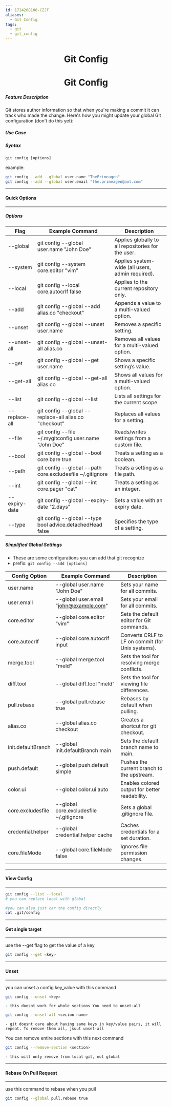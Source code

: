 ```yaml
---
id: 1724208108-CZJF
aliases:
  - Git Config
tags:
  - git
  - git_config
---
```


<center>
<h1>Git Config</h1>
</center>

<center>
<h1>Git Config</h1>
</center>


##### __Feature Description__
Git stores author information so that when you're making a commit it can track
who made the change. Here's how you might update your global Git configuration 
(don't do this yet):

##### Use Case


##### Syntax

`git config [options]`

example:
```bash 
git config --add --global user.name "ThePrimeagen"
git config --add --global user.email "the.primeagen@aol.com"
```

---
#### Quick Options
---

##### Options

| Flag             | Example Command					    | Description			                 |
|------------------|--------------------------------------------------------|----------------------------------------------------|
| --global         | git config --global user.name "John Doe"		    | Applies globally to all repositories for the user. |
| --system         | git config --system core.editor "vim"		    | Applies system-wide (all users, admin required).   |
| --local          | git config --local core.autocrlf false		    | Applies to the current repository only.            |
| --add            | git config --global --add alias.co "checkout"	    | Appends a value to a multi-valued option.		 |
| --unset          | git config --global --unset user.name		    | Removes a specific setting.                        |
| --unset-all      | git config --global --unset-all alias.co		    | Removes all values for a multi-valued option.	 |
| --get            | git config --global --get user.name		    | Shows a specific setting’s value.			 |
| --get-all        | git config --global --get-all alias.co		    | Shows all values for a multi-valued option.	 |
| --list           | git config --global --list				    | Lists all settings for the current scope.		 |
| --replace-all    | git config --global --replace-all alias.co "checkout"  | Replaces all values for a setting.		 |
| --file <file>    | git config --file ~/.mygitconfig user.name "John Doe"  | Reads/writes settings from a custom file.		 |
| --bool           | git config --global --bool core.bare true		    | Treats a setting as a boolean.			 |
| --path           | git config --global --path core.excludesfile ~/.gitignore | Treats a setting as a file path.		 |
| --int            | git config --global --int core.pager "cat"		    | Treats a setting as an integer.			 |
| --expiry-date    | git config --global --expiry-date "2.days"		    | Sets a value with an expiry date.                  |
| --type           | git config --global --type bool advice.detachedHead false | Specifies the type of a setting.		 |


##### Simplified Global Settings
- These are some configurations you can add that git recognize
- prefix: `git config --add [options]`

| Config Option          | Example Command                             | Description                                      |
|-------------------------|---------------------------------------------|--------------------------------------------------|
| user.name              | --global user.name "John Doe"               | Sets your name for all commits.                 |
| user.email             | --global user.email "john@example.com"      | Sets your email for all commits.                |
| core.editor            | --global core.editor "vim"                  | Sets the default editor for Git commands.       |
| core.autocrlf          | --global core.autocrlf input                | Converts CRLF to LF on commit (for Unix systems).|
| merge.tool             | --global merge.tool "meld"                  | Sets the tool for resolving merge conflicts.    |
| diff.tool              | --global diff.tool "meld"                   | Sets the tool for viewing file differences.     |
| pull.rebase            | --global pull.rebase true                   | Rebases by default when pulling.                |
| alias.co               | --global alias.co checkout                  | Creates a shortcut for git checkout.            |
| init.defaultBranch     | --global init.defaultBranch main            | Sets the default branch name to main.           |
| push.default           | --global push.default simple                | Pushes the current branch to the upstream.      |
| color.ui               | --global color.ui auto                      | Enables colored output for better readability.  |
| core.excludesfile      | --global core.excludesfile ~/.gitignore      | Sets a global .gitignore file.                  |
| credential.helper      | --global credential.helper cache            | Caches credentials for a set duration.          |
| core.fileMode          | --global core.fileMode false                | Ignores file permission changes.                |



---
#### View Config
---
```bash
git config --list --local 
# you can replace local with global

#you can also just car the config directly
cat .git/config
```

---
#### Get single target
---

use the --get flag to get the value of a key
```bash
git config --get <key>
```


---
#### Unset
---
you can unset a config key_value with this command
```bash
git config --unset <key>
```
    - this doesnt work for whole sections You need to unset-all

```bash
git config --unset-all <secion name>
```
    - git doesnt care about having same keys in key/value pairs, it will repeat. To remove them all, jsuut unset-all


You can remove entire sections with this next command
```bash
git config --remove-section <section>
```
    - this will only remove from local git, not global


---
#### Rebase On Pull Request
---
use this command to rebase when you pull
```bash
git config --global pull.rebase true
```

